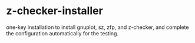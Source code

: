 # z-checker-installer
one-key installation to install gnuplot, sz, zfp, and z-checker, and complete the configuration automatically for the testing.
